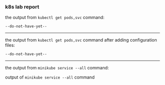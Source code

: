 ### k8s lab report 

the output from
`kubectl get pods,svc` command:

`--do-not-have-yet--`

---

the output from 
`kubectl get pods,svc` command after adding
configuration files:

`--do-not-have-yet--`

---

the output from `minikube service --all` command:

output of `minikube service --all` command

